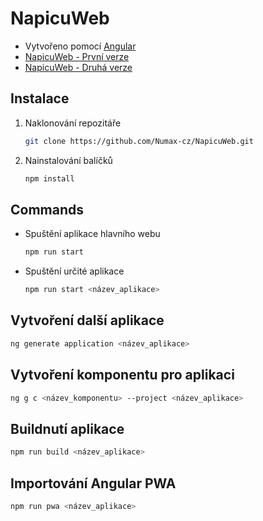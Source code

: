 # NapicuWeb

- Vytvořeno pomocí [Angular](https://angular.io/)
- [NapicuWeb - První verze](https://github.com/Numax-cz/napicu-web/tree/NapicuWeb)
- [NapicuWeb - Druhá verze](https://github.com/Numax-cz/napicu-web/tree/NapicuWeb2)

## Instalace

1. Naklonování repozitáře
   ```sh
   git clone https://github.com/Numax-cz/NapicuWeb.git
   ```
2. Nainstalování balíčků
   ```sh
   npm install
   ```

## Commands

- Spuštění aplikace hlavního webu

  ```sh
  npm run start
  ```

- Spuštění určité aplikace
  ```sh
  npm run start <název_aplikace>
  ```

## Vytvoření další aplikace

```sh
ng generate application <název_aplikace>
```

## Vytvoření komponentu pro aplikaci

```sh
ng g c <název_komponentu> --project <název_aplikace>
```

## Buildnutí aplikace

```sh
npm run build <název_aplikace>
```

## Importování Angular PWA

```sh
npm run pwa <název_aplikace>
```
